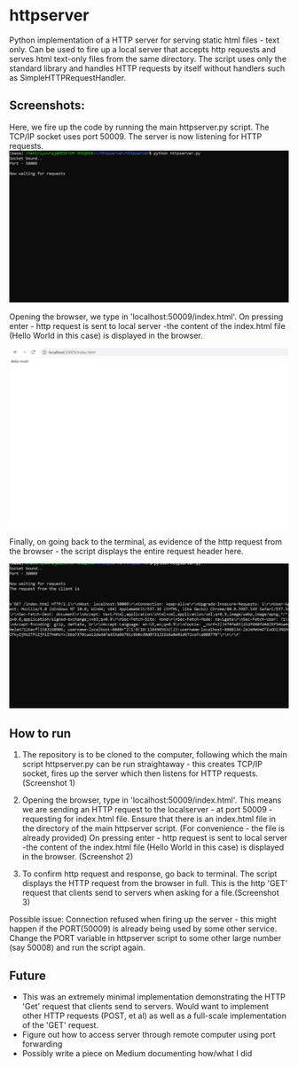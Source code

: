 # httpserver

Python implementation of a HTTP server for serving static html files - text only. Can be used to fire up a local server that accepts http requests and serves html text-only files from the same directory. The script uses only the standard library and handles HTTP requests by itself without handlers such as SimpleHTTPRequestHandler.




## Screenshots:

Here, we fire up the code by running the main httpserver.py script. The TCP/IP socket uses port 50009. The server is now listening for HTTP requests.
![](./screenshots/fire-up-server.png)


Opening the browser, we type in 'localhost:50009/index.html'. 
On pressing enter - http request is sent to local server -the content of the index.html file (Hello World in this case) is displayed in the browser. 

![](./screenshots/http-request.png)

Finally, on going back to the terminal, as evidence of the http request from the browser - the script displays the entire request header here. 

![](./screenshots/file-served.png)



## How to run
1. The repository is to be cloned to the computer, following which the main script httpserver.py can be run straightaway - this creates TCP/IP socket, fires up the server which then listens for HTTP requests. (Screenshot 1)

2. Opening the browser, type in 'localhost:50009/index.html'. This means we are sending an HTTP request to the localserver - at port 50009 - requesting for index.html file. 
Ensure that there is an index.html file in the directory of the main httpserver script. (For convenience - the file is already provided)
On pressing enter - http request is sent to local server -the content of the index.html file (Hello World in this case) is displayed in the browser. (Screenshot 2)

3. To confirm http request and response, go back to terminal. The script displays the HTTP request from the browser in full. This is the http 'GET' request that clients send to servers when asking for a file.(Screenshot 3)

Possible issue: Connection refused when firing up the server - this might happen if the PORT(50009) is already being used by some other service. Change the PORT variable in httpserver script to some other large number (say 50008) and run the script again. 

## Future

- This was an extremely minimal implementation demonstrating the HTTP 'Get' request that clients send to servers. Would want to implement other HTTP requests (POST, et al) as well as a full-scale implementation of the 'GET' request.
- Figure out how to access server through remote computer using port forwarding
- Possibly write a piece on Medium documenting how/what I did 
